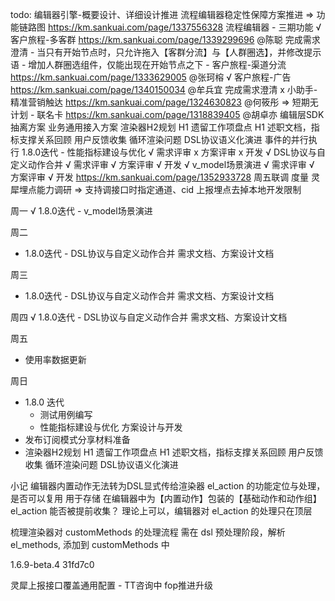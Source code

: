 todo: 
  编辑器引擎-概要设计、详细设计推进
  流程编辑器稳定性保障方案推进 => 功能链路图 https://km.sankuai.com/page/1337556328
  流程编辑器
    - 三期功能
      √ 客户旅程-多客群 https://km.sankuai.com/page/1339299696 @陈聪 完成需求澄清
        - 当只有开始节点时，只允许拖入【客群分流】与【人群圈选】，并修改提示语
        - 增加人群圈选组件，仅能出现在开始节点之下
      - 客户旅程-渠道分流 https://km.sankuai.com/page/1333629005 @张珂榕
      √ 客户旅程-广告 https://km.sankuai.com/page/1340150034 @牟兵宜 完成需求澄清
    x 小助手-精准营销触达 https://km.sankuai.com/page/1324630823 @何筱彤 => 短期无计划
    - 联名卡 https://km.sankuai.com/page/1318839405 @胡卓亦
      编辑层SDK抽离方案
      业务通用接入方案
  渲染器H2规划
    H1 遗留工作项盘点
    H1 述职文档，指标支撑关系回顾
    用户反馈收集
      循环渲染问题
      DSL协议语义化演进
      事件的并行执行
  1.8.0迭代
    - 性能指标建设与优化 √ 需求评审 x 方案评审 x 开发
    √ DSL协议与自定义动作合并 √ 需求评审 √ 方案评审 √ 开发
    √ v_model场景演进 √ 需求评审 √ 方案评审 √ 开发 https://km.sankuai.com/page/1352933728 周五联调
  度量
    灵犀埋点能力调研 => 支持调接口时指定通道、cid
    上报埋点去掉本地开发限制

周一
  √ 1.8.0迭代 - v_model场景演进

周二
  - 1.8.0迭代 - DSL协议与自定义动作合并 需求文档、方案设计文档

周三
  - 1.8.0迭代 - DSL协议与自定义动作合并 需求文档、方案设计文档

周四
  √ 1.8.0迭代 - DSL协议与自定义动作合并 需求文档、方案设计文档

周五
  - 使用率数据更新

周日
  - 1.8.0 迭代 
    - 测试用例编写
    - 性能指标建设与优化 方案设计与开发
  - 发布订阅模式分享材料准备
  - 渲染器H2规划
    H1 遗留工作项盘点
    H1 述职文档，指标支撑关系回顾
    用户反馈收集
      循环渲染问题
      DSL协议语义化演进

小记
  编辑器内置动作无法转为DSL显式传给渲染器
  el_action 的功能定位与处理，是否可以复用
    用于存储 在编辑器中为【内置动作】包装的【基础动作和动作组】
  el_action 能否被提前收集？
    理论上可以，编辑器对 el_action 的处理只在顶层

  梳理渲染器对 customMethods 的处理流程
  需在 dsl 预处理阶段，解析 el_methods, 添加到 customMethods 中



1.6.9-beta.4  31fd7c0

灵犀上报接口覆盖通用配置 - TT咨询中
fop推进升级